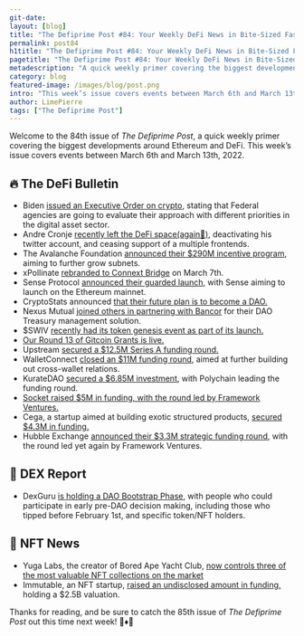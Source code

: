```yaml
---
git-date:
layout: [blog]
title: "The Defiprime Post #84: Your Weekly DeFi News in Bite-Sized Fashion"
permalink: post84
h1title: "The Defiprime Post #84: Your Weekly DeFi News in Bite-Sized Fashion"
pagetitle: "The Defiprime Post #84: Your Weekly DeFi News in Bite-Sized Fashion"
metadescription: "A quick weekly primer covering the biggest developments around Ethereum and DeFi. This week’s issue covers events between March 6th and March 13th, 2022"
category: blog
featured-image: /images/blog/post.png
intro: "This week’s issue covers events between March 6th and March 13th, 2022"
author: LimePierre
tags: ["The Defiprime Post"]
---
```


Welcome to the 84th issue of _The Defiprime Post_, a quick weekly primer covering the biggest developments around Ethereum and DeFi. This week’s issue covers events between March 6th and March 13th, 2022.

## 🔥 The DeFi Bulletin

- Biden [issued an Executive Order on crypto](https://www.coindesk.com/policy/2022/03/09/biden-issues-long-awaited-executive-order-on-crypto/), stating that Federal agencies are going to evaluate their approach with different priorities in the digital asset sector.
- Andre Cronje [recently left the DeFi space(again🤣)](https://cointelegraph.com/news/defi-godfather-cronje-quits-as-tvl-and-tokens-tank-for-related-projects), deactivating his twitter account, and ceasing support of a multiple frontends.
- The Avalanche Foundation [announced their \$290M incentive program](https://www.theblockcrypto.com/post/136691/avalanche-subnet-incentive-program), aiming to further grow subnets.
- xPollinate [rebranded to Connext Bridge](https://blog.connext.network/xpollinate-is-now-connext-bridge-d294baea94c2) on March 7th.
- Sense Protocol [announced their guarded launch](https://medium.com/sensefinance/sense-protocol-guarded-launch-a9628fdf29ec), with Sense aiming to launch on the Ethereum mainnet.
- CryptoStats announced [that their future plan is to become a DAO.](https://medium.com/crypto-stats/cryptostats-path-to-becoming-a-dao-6783856285df)
- Nexus Mutual [joined others in partnering with Bancor](https://blog.bancor.network/nexus-mutual-joins-30-daos-adopting-bancors-dao-treasury-management-solution-2eb60b762259) for their DAO Treasury management solution.
- \$SWIV [recently had its token genesis event as part of its launch.](https://swivel.substack.com/p/swivel-governance-token-genesis)
- [Our Round 13 of Gitcoin Grants is live. ](https://gitcoin.co/grants/139/defiprimecom)
- Upstream [secured a \$12.5M Series A funding round.](https://blog.upstreamapp.com/upstream-series-a/)
- WalletConnect [closed an \$11M funding round](https://www.coindesk.com/business/2022/03/08/walletconnect-raises-11m-to-let-crypto-wallets-talk-to-each-other/), aimed at further building out cross-wallet relations.
- KurateDAO [secured a \$6.85M investment](https://www.coindesk.com/business/2022/03/08/polychain-leads-685m-investment-in-curate-to-earn-project/), with Polychain leading the funding round.
- [Socket raised \$5M in funding, with the round led by Framework Ventures.](https://medium.com/socketdottech/its-time-for-a-unified-multi-chain-ecosystem-c76efc0ac3b3)
- Cega, a startup aimed at building exotic structured products, [secured \$4.3M in funding. ](https://cegafi.medium.com/cega-raises-4-3m-10c421181dfe)
- Hubble Exchange [announced their \$3.3M strategic funding round](https://medium.com/hubbleexchange/decentralized-platform-for-trading-perpetual-futures-hubble-exchange-raises-3-3m-9fd332e76385), with the round led yet again by Framework Ventures.

## 💱 DEX Report

- DexGuru [is holding a DAO Bootstrap Phase,](https://blog.dex.guru/bootstrap) with people who could participate in early pre-DAO decision making, including those who tipped before February 1st, and specific token/NFT holders.

## 💎 NFT News

- Yuga Labs, the creator of Bored Ape Yacht Club, [now controls three of the most valuable NFT collections on the market](https://www.theverge.com/2022/3/11/22973394/bored-ape-yacht-club-cryptopunks-meebits-nft)
- Immutable, an NFT startup, [raised an undisclosed amount in funding, ](https://www.reuters.com/technology/exclusive-nft-startup-immutable-valued-25-bln-temasek-led-financing-2022-03-07/)holding a \$2.5B valuation.

Thanks for reading, and be sure to catch the 85th issue of _The_ _Defiprime Post_ out this time next week! 👋♦️👋

